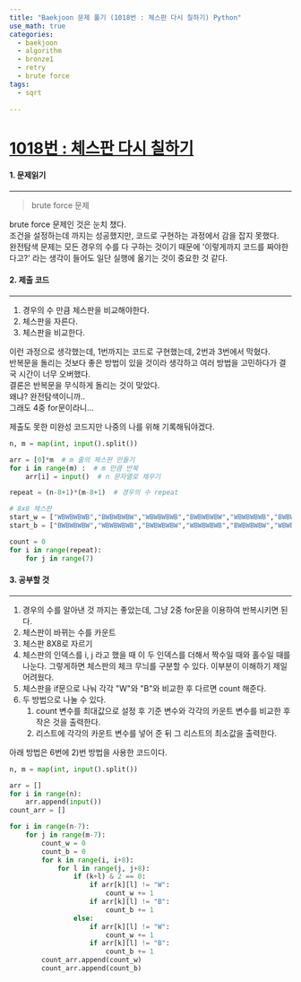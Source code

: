 ```yaml
---
title: "Baekjoon 문제 풀기 (1018번 : 체스판 다시 칠하기) Python"
use_math: true
categories:
  - baekjoon
  - algorithm
  - bronze1
  - retry
  - brute force
tags:
  - sqrt
  
---
```



# [1018번 : 체스판 다시 칠하기](https://www.acmicpc.net/problem/1018)



#### 1. 문제읽기
---

> brute force 문제  

brute force 문제인 것은 눈치 챘다.  
조건을 설정하는데 까지는 성공했지만, 코드로 구현하는 과정에서 감을 잡지 못했다.  
완전탐색 문제는 모든 경우의 수를 다 구하는 것이기 때문에 '이렇게까지 코드를 짜야한다고?' 라는 생각이 들어도 일단 실행에 옮기는 것이 중요한 것 같다.  


#### 2. 제출 코드 
---

1. 경우의 수 만큼 체스판을 비교해야한다.  
2. 체스판을 자른다.  
3. 체스판을 비교한다.  

이런 과정으로 생각했는데, 1번까지는 코드로 구현했는데, 2번과 3번에서 막혔다.  
반복문을 돌리는 것보다 좋은 방법이 있을 것이라 생각하고 여러 방법을 고민하다가 결국 시간이 너무 오버했다.  
결론은 반복문을 무식하게 돌리는 것이 맞았다.  
왜냐? 완전탐색이니까..  
그래도 4중 for문이라니...  



제출도 못한 미완성 코드지만 나중의 나를 위해 기록해둬야겠다.   

```python
n, m = map(int, input().split())

arr = [0]*m  # m 줄의 체스판 만들기
for i in range(m) :  # m 만큼 반복
    arr[i] = input()  # n 문자열로 채우기

repeat = (n-8+1)*(m-8+1)  # 경우의 수 repeat

# 8x8 체스판
start_w = ["WBWBWBWB","BWBWBWBW","WBWBWBWB","BWBWBWBW","WBWBWBWB","BWBWBWBW","WBWBWBWB","BWBWBWBW"]
start_b = ["BWBWBWBW","WBWBWBWB","BWBWBWBW","WBWBWBWB","BWBWBWBW","WBWBWBWB","BWBWBWBW","WBWBWBWB"]

count = 0
for i in range(repeat):
    for j in range(7)
```




#### 3. 공부할 것
---

1. 경우의 수를 알아낸 것 까지는 좋았는데, 그냥 2중 for문을 이용하여 반복시키면 된다.  
2. 체스판이 바뀌는 수를 카운트
3. 체스판 8X8로 자르기
4. 체스판의 인덱스를 i, j 라고 했을 때 이 두 인덱스를 더해서 짝수일 때와 홀수일 때를 나눈다. 그렇게하면 체스판의 체크 무늬를 구분할 수 있다. 이부분이 이해하기 제일 어려웠다.  
5. 체스판을 if문으로 나눠 각각 "W"와 "B"와 비교한 후 다르면 count 해준다.  
6. 두 방법으로 나눌 수 있다.  
	1) count 변수를 최대값으로 설정 후 기준 변수와 각각의 카운트 변수를 비교한 후 작은 것을 출력한다.  
	2) 리스트에 각각의 카운트 변수를 넣어 준 뒤 그 리스트의 최소값을 출력한다.  
	
아래 방법은 6번에 2)번 방법을 사용한 코드이다.  

```python
n, m = map(int, input().split())

arr = []
for i in range(n):
    arr.append(input())
count_arr = []

for i in range(n-7):
    for j in range(m-7):
        count_w = 0
        count_b = 0
        for k in range(i, i+8):
            for l in range(j, j+8):
                if (k+l) & 2 == 0:
                    if arr[k][l] != "W":
                        count_w += 1
                    if arr[k][l] != "B":
                        count_b += 1
                else:
                    if arr[k][l] != "W":
                        count_w += 1
                    if arr[k][l] != "B":
                        count_b += 1
        count_arr.append(count_w)
        count_arr.append(count_b)
```


